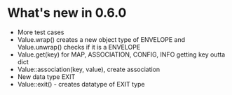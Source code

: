 # What's new in 0.6.0

* More test cases
* Value.wrap() creates a new object type of ENVELOPE and Value.unwrap() checks if it is a ENVELOPE
* Value.get(key) for MAP, ASSOCIATION, CONFIG, INFO getting key outta dict
* Value::association(key, value), create association
* New data type EXIT
* Value::exit() - creates datatype of EXIT type
